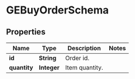 

# GEBuyOrderSchema


## Properties

| Name | Type | Description | Notes |
|------------ | ------------- | ------------- | -------------|
|**id** | **String** | Order id. |  |
|**quantity** | **Integer** | Item quantity. |  |



